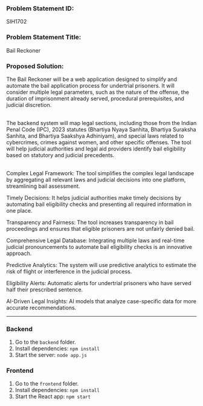 ### Problem Statement ID: 
SIH1702

### Problem Statement Title: 
Bail Reckoner

### Proposed Solution:
The Bail Reckoner will be a web application designed to simplify and automate the bail application process for undertrial prisoners. It will consider multiple legal parameters, such as the nature of the offense, the duration of imprisonment already served, procedural prerequisites, and judicial discretion.​
<br></br>

The backend system will map legal sections, including those from the Indian Penal Code (IPC), 2023 statutes (Bhartiya Nyaya Sanhita, Bhartiya Suraksha Sanhita, and Bhartiya Saakshya Adhiniyam), and special laws related to cybercrimes, crimes against women, and other specific offenses. The tool will help judicial authorities and legal aid providers identify bail eligibility based on statutory and judicial precedents.​
<br></br>

Complex Legal Framework: The tool simplifies the complex legal landscape by aggregating all relevant laws and judicial decisions into one platform, streamlining bail assessment.​

Timely Decisions: It helps judicial authorities make timely decisions by automating bail eligibility checks and presenting all required information in one place.​

Transparency and Fairness: The tool increases transparency in bail proceedings and ensures that eligible prisoners are not unfairly denied bail.​

Comprehensive Legal Database: Integrating multiple laws and real-time judicial pronouncements to automate bail eligibility checks is an innovative approach.​

Predictive Analytics: The system will use predictive analytics to estimate the risk of flight or interference in the judicial process.​

Eligibility Alerts: Automatic alerts for undertrial prisoners who have served half their prescribed sentence.​

AI-Driven Legal Insights: AI models that analyze case-specific data for more accurate recommendations.​

---

### Backend

1. Go to the `backend` folder.
2. Install dependencies: `npm install`
3. Start the server: `node app.js`

### Frontend

1. Go to the `frontend` folder.
2. Install dependencies: `npm install`
3. Start the React app: `npm start`

